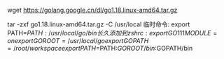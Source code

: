 wget https://golang.google.cn/dl/go1.18.linux-amd64.tar.gz

tar -zxf go1.18.linux-amd64.tar.gz -C /usr/local
临时命令:
export PATH=$PATH:/usr/local/go/bin
长久添加到zshrc:
export GO111MODULE=on
export GOROOT=/usr/local/go
export GOPATH=/root/workspace
export PATH=$PATH:$GOROOT/bin:$GOPATH/bin

